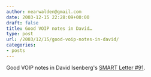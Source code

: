 ```yaml
---
author: nearwalden@gmail.com
date: 2003-12-15 22:28:09+00:00
draft: false
title: Good VOIP notes in David…
type: post
url: /2003/12/15/good-voip-notes-in-david/
categories:
- posts
---
```


Good VOIP notes in David Isenberg's [SMART Letter #91](//isen.com/archives/031210.html').



